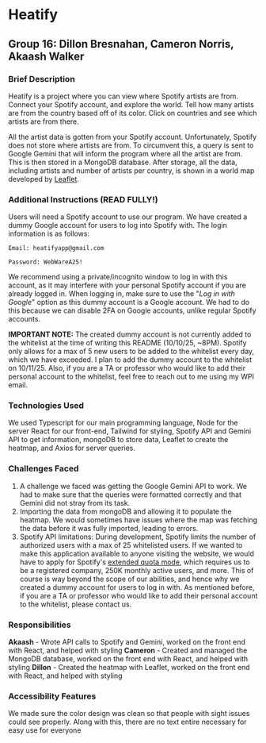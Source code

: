 # Heatify
## Group 16: Dillon Bresnahan, Cameron Norris, Akaash Walker

### Brief Description
Heatify is a project where you can view where Spotify artists are from. Connect your Spotify account, and explore the world. Tell how many artists are from the country based off of its color. Click on countries and see which artists are from there.


All the artist data is gotten from your Spotify account. Unfortunately, Spotify does not store where artists are from. To circumvent this, a query is sent to Google Gemini that will inform the program where all the artist are from. This is then stored in a MongoDB database. After storage, all the data, including artists and number of artists per country, is shown in a world map developed by [Leaflet](https://leafletjs.com/).

### Additional Instructions (READ FULLY!)
Users will need a Spotify account to use our program. We have created a dummy Google account for users to log into Spotify with. The login information is as follows:

`Email: heatifyapp@gmail.com`

`Password: WebWareA25!`

We recommend using a private/incognito window to log in with this account, as it may interfere with your personal Spotify account if you are already logged in. When logging in, make sure to use the "_Log in with Google_" option as this dummy account is a Google account. We had to do this because we can disable 2FA on Google accounts, unlike regular Spotify accounts.

**IMPORTANT NOTE:** The created dummy account is not currently added to the whitelist at the time of writing this README (10/10/25, ~8PM). Spotify only allows for a max of 5 new users to be added to the whitelist every day, which we have exceeded. I plan to add the dummy account to the whitelist on 10/11/25. Also, if you are a TA or professor who would like to add their personal account to the whitelist, feel free to reach out to me using my WPI email.

### Technologies Used
We  used Typescript for our main programming language, Node for the server React for our front-end, Tailwind for styling, Spotify API and Gemini API to get information, mongoDB to store data, Leaflet to create the heatmap, and Axios for server queries.

### Challenges Faced
1. A challenge we faced was getting the Google Gemini API to work. We had to make sure that the queries were formatted correctly and that Gemini did not stray from its task. 
2. Importing the data from mongoDB and allowing it to populate the heatmap. We would sometimes have issues where the map was fetching the data before it was fully imported, leading to errors.
3. Spotify API limitations: During development, Spotify limits the number of authorized users with a max of 25 whitelisted users. If we wanted to make this application available to anyone visiting the website, we would have to apply for Spotify's [extended quota mode](https://developer.spotify.com/documentation/web-api/concepts/quota-modes), which requires us to be a registered company, 250K monthly active users, and more. This of course is way beyond the scope of our abilities, and hence why we created a dummy account for users to log in with. As mentioned before, if you are a TA or professor who would like to add their personal account to the whitelist, please contact us.

### Responsibilities
**Akaash** - Wrote API calls to Spotify and Gemini, worked on the front end with React, and helped with styling
**Cameron** - Created and managed the MongoDB database, worked on the front end with React, and helped with styling
**Dillon** - Created the heatmap with Leaflet, worked on the front end with React, and helped with styling

### Accessibility Features
We made sure the color design was clean so that people with sight issues could see properly. Along with this, there are no text entire necessary for easy use for everyone

